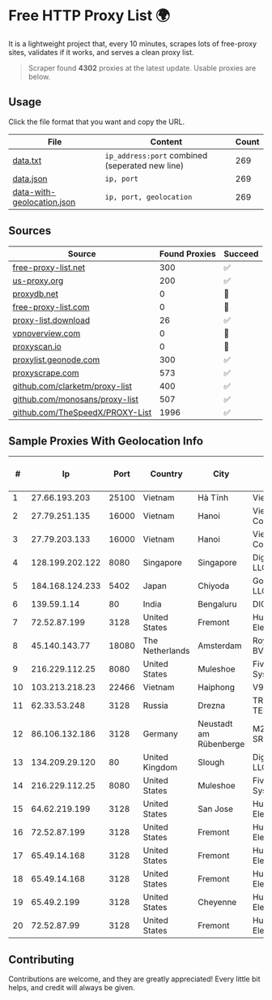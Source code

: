 
# Free HTTP Proxy List 🌍

It is a lightweight project that, every 10 minutes, scrapes lots of free-proxy sites, validates if it works, and serves a clean proxy list.


> Scraper found **4302** proxies at the latest update. Usable proxies are below.

## Usage

Click the file format that you want and copy the URL.


|File|Content|Count|
|----|-------|-----|
|[data.txt](https://raw.githubusercontent.com/themiralay/Proxy-List-World/master/data.txt)|`ip_address:port` combined (seperated new line)|269|
|[data.json](https://raw.githubusercontent.com/themiralay/Proxy-List-World/master/data.json)|`ip, port`|269|
|[data-with-geolocation.json](https://raw.githubusercontent.com/themiralay/Proxy-List-World/master/data-with-geolocation.json)|`ip, port, geolocation`|269|

## Sources

|Source|Found Proxies|Succeed|
|------|-------------|-------|
|[free-proxy-list.net](https://free-proxy-list.net)|300|✅|
|[us-proxy.org](https://www.us-proxy.org)|200|✅|
|[proxydb.net](http://proxydb.net)|0|🚫|
|[free-proxy-list.com](https://free-proxy-list.com/?page=&port=&type%5B%5D=http&type%5B%5D=https&up_time=0&search=Search)|0|🚫|
|[proxy-list.download](https://www.proxy-list.download/HTTP)|26|✅|
|[vpnoverview.com](https://vpnoverview.com/privacy/anonymous-browsing/free-proxy-servers)|0|🚫|
|[proxyscan.io](https://www.proxyscan.io)|0|🚫|
|[proxylist.geonode.com](https://proxylist.geonode.com/api/proxy-list?limit=300&page=1&sort_by=lastChecked&sort_type=desc&protocols=http,https)|300|✅|
|[proxyscrape.com](https://api.proxyscrape.com/v2/?request=displayproxies&protocol=http&timeout=10000&country=all&ssl=all&anonymity=all)|573|✅|
|[github.com/clarketm/proxy-list](https://raw.githubusercontent.com/clarketm/proxy-list/master/proxy-list-raw.txt)|400|✅|
|[github.com/monosans/proxy-list](https://raw.githubusercontent.com/monosans/proxy-list/main/proxies/http.txt)|507|✅|
|[github.com/TheSpeedX/PROXY-List](https://raw.githubusercontent.com/TheSpeedX/PROXY-List/master/http.txt)|1996|✅|


## Sample Proxies With Geolocation Info

|#|Ip|Port|Country|City|Internet Service Provider|
|-|--|----|-------|----|-------------------------|
|1|27.66.193.203|25100|Vietnam|Hà Tĩnh|Viettel Group|
|2|27.79.251.135|16000|Vietnam|Hanoi|Viettel Corporation|
|3|27.79.203.133|16000|Vietnam|Hanoi|Viettel Corporation|
|4|128.199.202.122|8080|Singapore|Singapore|DigitalOcean, LLC|
|5|184.168.124.233|5402|Japan|Chiyoda|GoDaddy.com, LLC|
|6|139.59.1.14|80|India|Bengaluru|DIGITALOCEAN|
|7|72.52.87.199|3128|United States|Fremont|Hurricane Electric LLC|
|8|45.140.143.77|18080|The Netherlands|Amsterdam|RoyaleHosting BV|
|9|216.229.112.25|8080|United States|Muleshoe|Five Area Systems, LLC|
|10|103.213.218.23|22466|Vietnam|Haiphong|V9ERP|
|11|62.33.53.248|3128|Russia|Drezna|TRANS-TELECOM|
|12|86.106.132.186|3128|Germany|Neustadt am Rübenberge|M247 Europe SRL|
|13|134.209.29.120|80|United Kingdom|Slough|DigitalOcean, LLC|
|14|216.229.112.25|8080|United States|Muleshoe|Five Area Systems, LLC|
|15|64.62.219.199|3128|United States|San Jose|Hurricane Electric LLC|
|16|72.52.87.199|3128|United States|Fremont|Hurricane Electric LLC|
|17|65.49.14.168|3128|United States|Fremont|Hurricane Electric LLC|
|18|65.49.14.168|3128|United States|Fremont|Hurricane Electric LLC|
|19|65.49.2.199|3128|United States|Cheyenne|Hurricane Electric LLC|
|20|72.52.87.99|3128|United States|Fremont|Hurricane Electric LLC|



## Contributing

Contributions are welcome, and they are greatly appreciated! Every
little bit helps, and credit will always be given.

